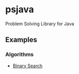 psjava
==================================================
Problem Solving Library for Java


Examples
--------------------------------------------------

### Algorithms
* [Binary Search](src/test/java/org/psjava/algo/search/BinarySearchExample.java)

